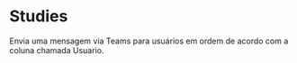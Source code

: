 # Studies
Envia uma mensagem via Teams para usuários em ordem de acordo com a coluna chamada Usuario.
